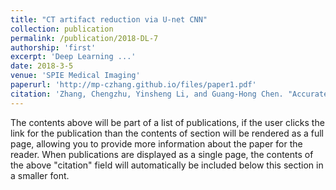 ```yaml
---
title: "CT artifact reduction via U-net CNN"
collection: publication
permalink: /publication/2018-DL-7
authorship: 'first'
excerpt: 'Deep Learning ...'
date: 2018-3-5
venue: 'SPIE Medical Imaging'
paperurl: 'http://mp-czhang.github.io/files/paper1.pdf'
citation: 'Zhang, Chengzhu, Yinsheng Li, and Guang‐Hong Chen. "Accurate and robust sparse‐view angle CT image reconstruction using deep learning and prior image constrained compressed sensing (DL‐PICCS)." Medical physics 48.10 (2021): 5765-5781.'
---
```


The contents above will be part of a list of publications, if the user clicks the link for the publication than the contents of section will be rendered as a full page, allowing you to provide more information about the paper for the reader. When publications are displayed as a single page, the contents of the above "citation" field will automatically be included below this section in a smaller font.